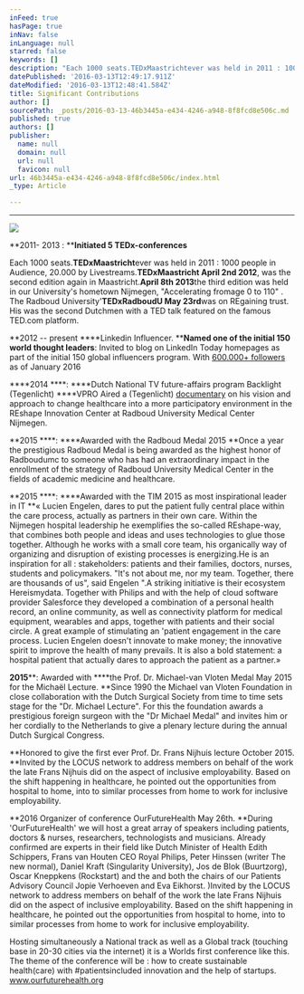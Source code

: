```yaml
---
inFeed: true
hasPage: true
inNav: false
inLanguage: null
starred: false
keywords: []
description: "Each 1000 seats.TEDxMaastrichtever was held in 2011 : 1000 people in Audience, 20.000 by Livestreams.TEDxMaastricht April 2nd 2012, was the second edition again in Maastricht.April 8th 2013the third edition was held in our University's hometown Nijmegen, \"Accelerating fromage 0 to 110\" . The Radboud University’TEDxRadboudU May 23rdwas on REgaining trust.\_His was the second Dutchmen with a TED talk featured on the famous TED.com\_platform."
datePublished: '2016-03-13T12:49:17.911Z'
dateModified: '2016-03-13T12:48:41.584Z'
title: Significant Contributions
author: []
sourcePath: _posts/2016-03-13-46b3445a-e434-4246-a948-8f8fcd8e506c.md
published: true
authors: []
publisher:
  name: null
  domain: null
  url: null
  favicon: null
url: 46b3445a-e434-4246-a948-8f8fcd8e506c/index.html
_type: Article

---
```

****
![](https://the-grid-user-content.s3-us-west-2.amazonaws.com/54e3f8b9-e30f-4228-8b67-1e9805cee746.jpg)

**2011- 2013 : ****Initiated 5 TEDx-conferences**

Each 1000 seats.**TEDxMaastricht**ever was held in 2011 : 1000 people in Audience, 20.000 by Livestreams.**TEDxMaastricht April 2nd 2012**, was the second edition again in Maastricht.**April 8th 2013**the third edition was held in our University's hometown Nijmegen, "Accelerating fromage 0 to 110" . The Radboud University'**TEDxRadboudU May 23rd**was on REgaining trust.   
His was the second Dutchmen with a TED talk featured on the famous TED.com platform.

**2012 -- present  ****Linkedin Influencer. ****Named one of the initial 150 world thought leaders**: Invited to blog on LinkedIn Today homepages as part of the initial 150 global influencers program. With [600.000+ followers ][0]as of January 2016

****2014 ****: ****Dutch National TV future-affairs program Backlight (Tegenlicht) ****VPRO Aired a (Tegenlicht) [documentary][1] on his vision and approach to change healthcare into a more participatory environment in the REshape Innovation Center at Radboud University Medical Center Nijmegen. 

**2015 ****: ****Awarded with the Radboud Medal 2015 **Once a year the prestigious Radboud Medal is being awarded as the highest honor of Radboudumc to someone who has had an extraordinary impact in the enrollment of the strategy of Radboud University Medical Center in the fields of academic medicine and healthcare.

**2015 ****: ****Awarded with the TIM 2015 as most inspirational leader in IT **« Lucien Engelen, dares to put the patient fully central place within the care process, actually as partners in their own care. Within the Nijmegen hospital leadership he exemplifies the so-called REshape-way, that combines both people and ideas and uses technologies to glue those together. Although he works with a small core team, his organically way of organizing and disruption of existing processes is energizing.He is an inspiration for all : stakeholders: patients and their families, doctors, nurses, students and policymakers. "It's not about me, nor my team. Together, there are thousands of us", said Engelen ".A striking initiative is their ecosystem Hereismydata. Together with Philips and with the help of cloud software provider Salesforce they developed a combination of a personal health record, an online community, as well as connectivity platform for medical equipment, wearables and apps, together with patients and their social circle. A great example of stimulating an 'patient engagement in the care process. Lucien Engelen doesn't innovate to make money; the innovative spirit to improve the health of many prevails. It is also a bold statement: a hospital patient that actually dares to approach the patient as a partner.»

**2015****: Awarded with ****the Prof. Dr. Michael-van Vloten Medal May 2015 for the Michaël Lecture. **Since 1990 the Michael van Vloten Foundation in close collaboration with the Dutch Surgical Society from time to time sets stage for the "Dr. Michael Lecture". For this the foundation awards a prestigious foreign surgeon with the "Dr Michael Medal" and invites him or her cordially to the Netherlands to give a plenary lecture during the annual Dutch Surgical Congress.

**Honored to give the first ever Prof. Dr. Frans Nijhuis lecture October 2015\. **Invited by the LOCUS network to address members on behalf of the work the late Frans Nijhuis did on the aspect of inclusive employability. Based on the shift happening in healthcare, he pointed out the opportunities from hospital to home, into to similar processes from home to work for inclusive employability.

**2016  Organizer of conference OurFutureHealth May 26th. **During 'OurFutureHealth' we will host a great array of speakers including patients, doctors & nurses, researchers, technologists and musicians. Already confirmed are experts in their field like Dutch Minister of Health Edith Schippers, Frans van Houten CEO Royal Philips, Peter Hinssen (writer The new normal), Daniel Kraft (Singularity University), Jos de Blok (Buurtzorg), Oscar Kneppkens (Rockstart) and the and both the chairs of our Patients Advisory Council Jopie Verhoeven and Eva Eikhorst. )Invited by the LOCUS network to address members on behalf of the work the late Frans Nijhuis did on the aspect of inclusive employability. Based on the shift happening in healthcare, he pointed out the opportunities from hospital to home, into to similar processes from home to work for inclusive employability.

Hosting simultaneously a National track as well as a Global track (touching base in 20-30 cities via the internet) it is a Worlds first conference like this. The theme of the conference will be : how to create sustainable health(care) with \#patientsincluded innovation and the help of startups. www.ourfuturehealth.org 

[0]: https://www.linkedin.com/today/author/0_7Na1_aHQ5ON8mRSR-druTv_mElQn14zofvw4oqL6HAf?trk=pulse-cat-inf-card-tl-0
[1]: https://vimeo.com/radboudumc/backlight